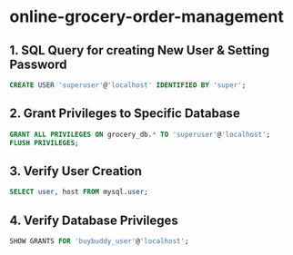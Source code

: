 # online-grocery-order-management

## 1. SQL Query for creating New User & Setting Password
```sql
CREATE USER 'superuser'@'localhost' IDENTIFIED BY 'super';
```

## 2. Grant Privileges to Specific Database
```sql
GRANT ALL PRIVILEGES ON grocery_db.* TO 'superuser'@'localhost';
FLUSH PRIVILEGES;
```

## 3. Verify User Creation
```sql
SELECT user, host FROM mysql.user;
```

## 4. Verify Database Privileges
```sql
SHOW GRANTS FOR 'buybuddy_user'@'localhost';
```